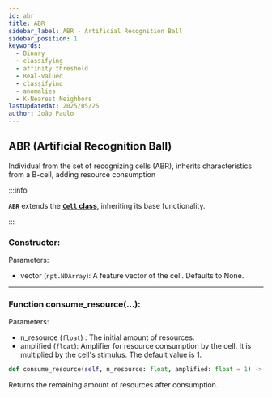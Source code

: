 ```yaml
---
id: abr
title: ABR
sidebar_label: ABR - Artificial Recognition Ball
sidebar_position: 1
keywords:
  - Binary
  - classifying
  - affinity threshold
  - Real-Valued
  - classifying
  - anomalies
  - K-Nearest Neighbors
lastUpdatedAt: 2025/05/25
author: João Paulo
---
```


## ABR (Artificial Recognition Ball)

Individual from the set of recognizing cells (ABR), inherits characteristics from a B-cell, adding resource consumption

:::info

**``ABR``** extends the **[``Cell`` class](../cell)**, inheriting its base functionality.

:::

### Constructor:

Parameters:
* vector (``npt.NDArray``): A feature vector of the cell. Defaults to None.

---

### Function consume_resource(...):

Parameters:
* n_resource (```float```) : The initial amount of resources.
* amplified (``float``): Amplifier for resource consumption by the cell. It is multiplied by the cell's stimulus. The default value is 1.

```python
def consume_resource(self, n_resource: float, amplified: float = 1) -> float:
```

Returns the remaining amount of resources after consumption.
